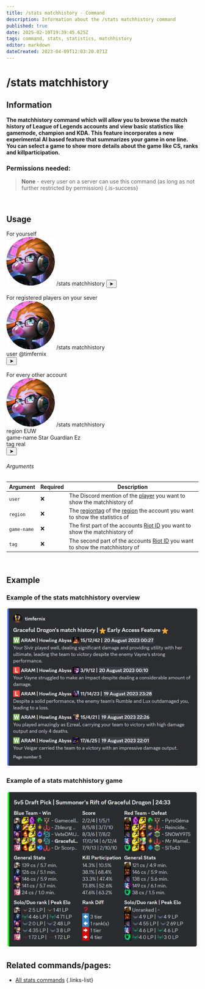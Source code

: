 ```yaml
---
title: /stats matchhistory - Command
description: Information about the /stats matchhistory command
published: true
date: 2025-02-10T19:39:45.625Z
tags: command, stats, statistics, matchhistory
editor: markdown
dateCreated: 2023-04-09T12:03:20.071Z
---
```


# /stats matchhistory
## Information
**The matchhistory command which will allow you to browse the match history of League of Legends accounts and view basic statistics like gamemode, champion and KDA. This feature incorporates a new experimental AI based feature that summarizes your game in one line. You can select a game to show more details about the game like CS, ranks and killparticipation.**
<br>

### Permissions needed:
>**None** - every user on a server can use this command (as long as not further restricted by permission) {.is-success}

<br>

## Usage
<div class="discord-preview">
  For yourself
    <div class="dcp-chatbar">
        <img src="/zoe_logo.png" class="dcp-avatar">
        <span class="dcp-command">/stats matchhistory</span>
        <button class="dcp-send-btn">&#10148;</button> 
    </div><br>
  		For registered players on your sever
      <div class="dcp-chatbar">
        <img src="/zoe_logo.png" class="dcp-avatar">
        <span class="dcp-command">/stats matchhistory</span>
        <div class="dcp-args">
            <div class="dcp-arg">
                <span class="dcp-arg-label">user</span>
                <span class="dcp-arg-value">
              	<span class="dcp-mention">@timfernix</span>
              </span>
            </div>
        </div>
        <button class="dcp-send-btn">&#10148;</button> 
    </div><br>
  			For every other account
        <div class="dcp-chatbar">
        <img src="/zoe_logo.png" class="dcp-avatar">
        <span class="dcp-command">/stats matchhistory</span>
        <div class="dcp-args">
                <div class="dcp-arg">
                <span class="dcp-arg-label">region</span>
                <span class="dcp-arg-value">EUW</span>
            </div>
            <div class="dcp-arg">
                <span class="dcp-arg-label">game-name</span>
                <span class="dcp-arg-value">Star Guardian Ez</span>
            </div>
            <div class="dcp-arg">
                <span class="dcp-arg-label">tag</span>
                <span class="dcp-arg-value">real</span>
            </div>
        </div>
        <button class="dcp-send-btn">&#10148;</button> 
    </div>
</div>

         
###### Arguments
| Argument | Required | Description |
|----------|----------|-------------|
| `user` | :x: | The Discord mention of the [player](/en/terms/player) you want to show the matchhistory of |
| `region` | :x: | The [regiontag](/en/terms/region) of the [region](/en/terms/region) the account you want to show the statistics of |
| `game-name` | :x: | The first part of the accounts [Riot ID](/en/terms/riotid) you want to show the matchhistory of |
| `tag` | :x: | The second part of the accounts [Riot ID](/en/terms/riotid) you want to show the matchhistory of |
<br>
 
## Example
### Example of the stats matchhistory overview
<img src="/en_/en_stats_matchhistory_overview.png" width="600">
<br>

### Example of a stats matchhistory game 
<img src="/en_/en_matchhistorychannel_message_extended.png" width="600">
<br>
 
## Related commands/pages:
- [All stats commands](/en/commands/stats)
{.links-list}
